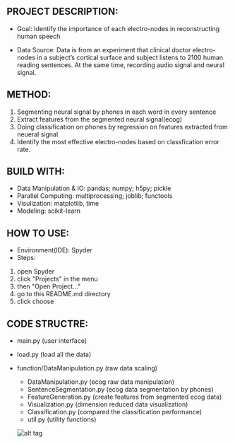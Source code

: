## PROJECT DESCRIPTION:
* Goal: Identify the importance of each electro-nodes in reconstructing human speech

* Data Source: Data is from an experiment that clinical doctor electro-nodes in a subject’s cortical surface and subject listens to 2100 human reading sentences. At the same time, recording audio signal and neural signal. 

## METHOD: 
1. Segmenting neural signal by phones in each word in every sentence
2. Extract features from the segmented neural signal(ecog)
3. Doing classification on phones by regression on features extracted from neueral signal 
4. Identify the most effective electro-nodes based on classfication error rate.

## BUILD WITH:
* Data Manipulation & IO: pandas; numpy; h5py; pickle 
* Parallel Computing: multiprocessing; joblib; functools
* Visulization: matplotlib, time
* Modeling: scikit-learn



## HOW TO USE:
* Environment(IDE): Spyder
* Steps:
1. open Spyder
2. click "Projects" in the menu
3. then "Open Project..."
4. go to this README.md directory
5. click choose


## CODE STRUCTRE:
* main.py (user interface)
* load.py (load all the data)
* function/DataManipulation.py (raw data scaling)
  * DataManipulation.py (ecog raw data manipulation)
  * SentenceSegmentation.py (ecog data segmentation by phones)
  * FeatureGeneration.py (create features from segmented ecog data)
  * Visualization.py (dimension reduced data visualization)
  * Classification.py (compared the classification performance)
  * util.py (utility functions)
  
  ![alt tag](https://cloud.githubusercontent.com/assets/14370804/24130437/740b0a7e-0db6-11e7-9bb8-dc60418d2727.png)

